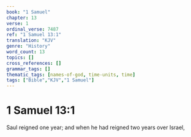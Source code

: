 ```yaml
---
book: "1 Samuel"
chapter: 13
verse: 1
ordinal_verse: 7487
ref: "1 Samuel 13:1"
translation: "KJV"
genre: "History"
word_count: 13
topics: []
cross_references: []
grammar_tags: []
thematic_tags: [names-of-god, time-units, time]
tags: ["Bible","KJV","1 Samuel"]
---
```


# 1 Samuel 13:1

Saul reigned one year; and when he had reigned two years over Israel,

